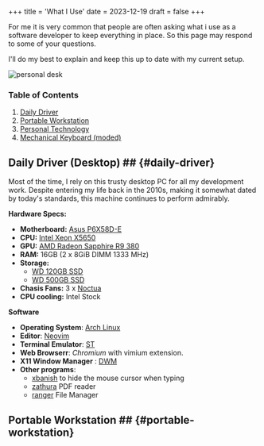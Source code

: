 +++
title = 'What I Use'
date = 2023-12-19
draft = false
+++


For me it is very common that people are often
asking what i use as a software developer to keep
everything in place. So this page may respond to
some of your questions.

I'll do my best to explain and keep this up to
date with my current setup.

![personal desk](/imgs/desk.jpg)

### Table of Contents
1. [Daily Driver](#daily-driver)
2. [Portable Workstation](#portable-workstation)
3. [Personal Technology](#personal-technology)
4. [Mechanical Keyboard (moded)](#mechanical-keyboard)

## Daily Driver (Desktop) ## {#daily-driver}

Most of the time, I rely on this trusty desktop PC
for all my development work. Despite entering my
life back in the 2010s, making it somewhat dated
by today's standards, this machine continues to
perform admirably.

**Hardware Specs:**

- **Motherboard:** [Asus P6X58D-E](https://www.solotodo.cl/products/2048-asus-p6x58d-e)
- **CPU:** [Intel Xeon X5650](https://ark.intel.com/content/www/us/en/ark/products/47922/intel-xeon-processor-x5650-12m-cache-2-66-ghz-6-40-gt-s-intel-qpi.html)
- **GPU:** [AMD Radeon Sapphire R9 380](https://www.solotodo.cl/products/25792-sapphire-r9-380-11242-13-20g)
- **RAM:** 16GB (2 x 8GiB DIMM 1333 MHz)
- **Storage:**
  - [WD 120GB SSD](https://www.amazon.com/Western-Digital-120GB-Internal-WDS120G2G0A/dp/B076XWDN6V?th=1)
  - [WD 500GB SSD](https://www.amazon.com/Western-Digital-500GB-SA510-Internal/dp/B09ZYPTXS4?th=1)
- **Chasis Fans:** 3 x [Noctua](https://www.amazon.com/-/es/Noctua-NF-F12-PWM-Ventilador-de-refrigeraci%C3%B3n/dp/B00650P2ZC)
- **CPU cooling:** Intel Stock

**Software**
- **Operating System**: [Arch Linux](https://archlinux.org/)
- **Editor**: [Neovim](https://github.com/FelipeFa6/nvim)
- **Terminal Emulator**: [ST](https://st.suckless.org/)
- **Web Browserr**: _Chromium_ with vimium extension.
- **X11 Window Manager** : [DWM](https://dwm.suckless.org)
- **Other programs**:
    - [xbanish](https://github.com/jcs/xbanish) to hide the mouse cursor when typing
    - [zathura](https://wiki.archlinux.org/title/zathura) PDF reader
    - [ranger](https://github.com/ranger/ranger) File Manager

## Portable Workstation ## {#portable-workstation}


